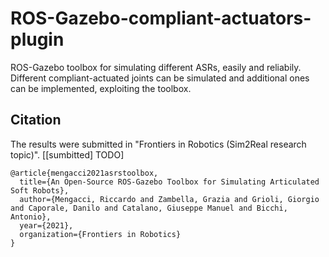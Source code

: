 # ROS-Gazebo-compliant-actuators-plugin
ROS-Gazebo toolbox for simulating different ASRs, easily and reliabily.
Different compliant-actuated joints can be simulated and additional ones can be implemented, exploiting the toolbox.

## Citation
The results were submitted in "Frontiers in Robotics (Sim2Real research topic)". [[sumbitted] TODO]
```
@article{mengacci2021asrstoolbox,
  title={An Open-Source ROS-Gazebo Toolbox for Simulating Articulated Soft Robots},
  author={Mengacci, Riccardo and Zambella, Grazia and Grioli, Giorgio and Caporale, Danilo and Catalano, Giuseppe Manuel and Bicchi, Antonio},
  year={2021},
  organization={Frontiers in Robotics}
}
```
